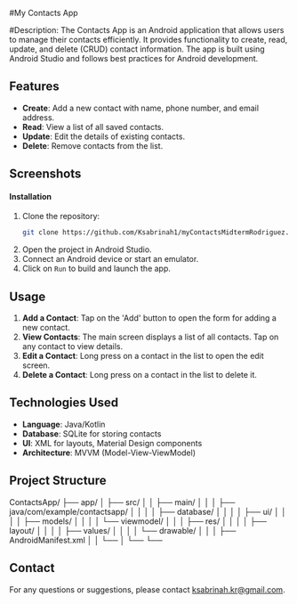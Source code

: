 #My Contacts App

#Description:
The Contacts App is an Android application that allows users to manage their contacts efficiently. It provides functionality to create, read, update, and delete (CRUD) contact information. The app is built using Android Studio and follows best practices for Android development.

## Features
- **Create**: Add a new contact with name, phone number, and email address.
- **Read**: View a list of all saved contacts.
- **Update**: Edit the details of existing contacts.
- **Delete**: Remove contacts from the list.

## Screenshots






#### Installation
1. Clone the repository:
    ```bash
    git clone https://github.com/Ksabrinah1/myContactsMidtermRodriguez.git
    ```
2. Open the project in Android Studio.
3. Connect an Android device or start an emulator.
4. Click on `Run` to build and launch the app.

## Usage
1. **Add a Contact**: Tap on the 'Add' button to open the form for adding a new contact.
2. **View Contacts**: The main screen displays a list of all contacts. Tap on any contact to view details.
3. **Edit a Contact**: Long press on a contact in the list to open the edit screen.
4. **Delete a Contact**: Long press on a contact in the list to delete it.

## Technologies Used
- **Language**: Java/Kotlin
- **Database**: SQLite for storing contacts
- **UI**: XML for layouts, Material Design components
- **Architecture**: MVVM (Model-View-ViewModel)

## Project Structure
ContactsApp/
├── app/
│ ├── src/
│ │ ├── main/
│ │ │ ├── java/com/example/contactsapp/
│ │ │ │ ├── database/
│ │ │ │ ├── ui/
│ │ │ │ ├── models/
│ │ │ │ └── viewmodel/
│ │ │ ├── res/
│ │ │ │ ├── layout/
│ │ │ │ ├── values/
│ │ │ │ └── drawable/
│ │ │ ├── AndroidManifest.xml
│ │ └──
│ └── 
└── 
## Contact
For any questions or suggestions, please contact [ksabrinah.kr@gmail.com](mailto:ksabrinah.kr@gmail.com).